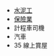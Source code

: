 - [水泥工](https://www.facebook.com/nijohn886/)
- [保險業](https://www.facebook.com/jingsyuane)
- 計程車司機
- 汽車
- 35 線上賞屋